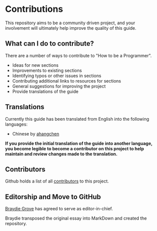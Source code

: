 # Contributions
[//]: # (Version:1.0.0)
This repository aims to be a community driven project, and your involvement will ultimately help improve the quality of this guide. 

## What can I do to contribute?
There are a number of ways to contribute to "How to be a Programmer".

- Ideas for new sections
- Improvements to existing sections
- Identifying typos or other issues in sections
- Contributing additional links to resources for sections
- General suggestions for improving the project
- Provide translations of the guide

## Translations

Currently this guide has been translated from English into the following languages:

- Chinese by [ahangchen](https://github.com/ahangchen)

**If you provide the initial translation of the guide into another language, you become legible to become a contributor on this project to help maintain and review changes made to the translation.**

## Contributors

Github holds a list of all [contributors](https://github.com/braydie/HowToBeAProgrammer/graphs/contributors) to this project.

## Editorship and Move to GitHub

[Braydie Grove](https://www.github.com/braydie) has agreed to serve as editor-in-chief.

Braydie transposed the original essay into MarkDown and created the repository.

